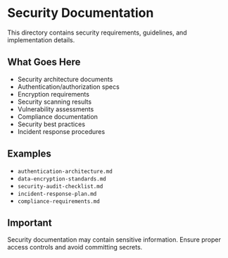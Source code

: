 # Security Documentation

This directory contains security requirements, guidelines, and implementation details.

## What Goes Here

- Security architecture documents
- Authentication/authorization specs
- Encryption requirements
- Security scanning results
- Vulnerability assessments
- Compliance documentation
- Security best practices
- Incident response procedures

## Examples

- `authentication-architecture.md`
- `data-encryption-standards.md`
- `security-audit-checklist.md`
- `incident-response-plan.md`
- `compliance-requirements.md`

## Important

Security documentation may contain sensitive information. Ensure proper access controls and avoid committing secrets.